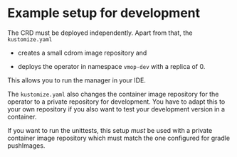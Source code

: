 # Example setup for development

The CRD must be deployed independently. Apart from that, the
`kustomize.yaml`

  * creates a small cdrom image repository and

  * deploys the operator in namespace `vmop-dev` with a replica of 0.

This allows you to run the manager in your IDE.

The `kustomize.yaml` also changes the container image repository for
the operator to a private repository for development. You have to
adapt this to your own repository if you also want to test your
development version in a container.

If you want to run the unittests, this setup *must* be used with a private
container image repository which must match the one configured
for gradle pushImages.
